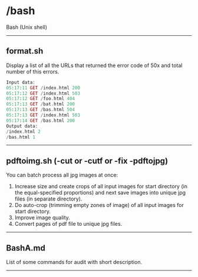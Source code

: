 # /bash
Bash (Unix shell)

------------------------------------------------------------
## format.sh
Display a list of all the URLs that returned the error code of 50x and total number of this errors.
```php
Input data:
05:17:11 GET /index.html 200
05:17:12 GET /index.html 503
05:17:12 GET /foo.html 404
05:17:13 GET /bat.html 200
05:17:13 GET /bas.html 504
05:17:13 GET /index.html 503
05:17:14 GET /bas.html 200
Output data:
/index.html 2
/bas.html 1
```
------------------------------------------------------------
## pdftoimg.sh (-cut or -cutf or -fix -pdftojpg)
You can batch process all jpg images at once:
1. Increase size and create crops of all input images for start directory (in the equal-specified proportions) and next save images into unique jpg files (in separate directory).
2. Do auto-crop (trimming empty zones of image) of all input images for start directory.
3. Improve image quality.
4. Convert pages of pdf file to unique jpg files.
------------------------------------------------------------
## BashA.md
List of some commands for audit with short description. 

------------------------------------------------------------
